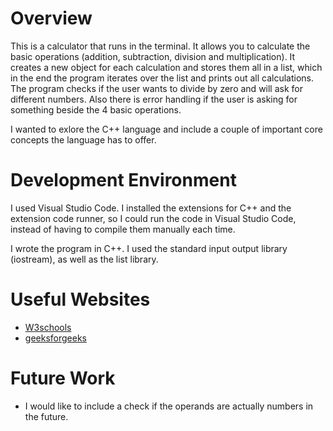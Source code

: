 # Overview

This is a calculator that runs in the terminal. It allows you to calculate the basic operations (addition, subtraction, division and multiplication). It creates a new object for each calculation and stores them all in a list, which in the end the program iterates over the list and prints out all calculations. The program checks if the user wants to divide by zero and will ask for different numbers. Also there is error handling if the user is asking for something beside the 4 basic operations.

I wanted to exlore the C++ language and include a couple of important core concepts the language has to offer. 


# Development Environment

I used Visual Studio Code. I installed the extensions for C++ and the extension code runner, so I could run the code in Visual Studio Code, instead of having to compile them manually each time.

I wrote the program in C++. I used the standard input output library (iostream), as well as the list library.

# Useful Websites

- [W3schools](https://www.w3schools.com/cpp/)
- [geeksforgeeks](https://www.geeksforgeeks.org/new-and-delete-operators-in-cpp-for-dynamic-memory/)

# Future Work

- I would like to include a check if the operands are actually numbers in the future.
